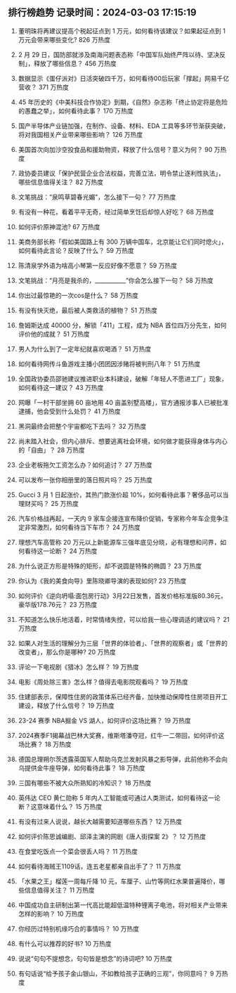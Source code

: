 
## 排行榜趋势 记录时间：2024-03-03 17:15:19
  
  1. 董明珠将再建议提高个税起征点到 1 万元，如何看待该建议？如果起征点到 1 万元会带来哪些变化? 826 万热度
    
  2. 2 月 29 日，国防部就涉及南海问题表态称「中国军队始终严阵以待、坚决反制」，释放了哪些信息？ 456 万热度
    
  3. 数据显示《蛋仔派对》日活突破四千万，如何看待00后玩家「撑起」网易千亿营收？ 371 万热度
    
  4. 45 年历史的《中美科技合作协定》到期，《自然》杂志称「终止协定将是危险的愚蠢之举」，如何看待此事？ 170 万热度
    
  5. 国产半导体产业链加强，在制作、设备、材料、EDA 工具等多环节渐获突破，将对我国相关产业带来哪些影响？ 126 万热度
    
  6. 美国首次向加沙空投食品和援助物资，释放了什么信号？意义为何？ 90 万热度
    
  7. 政协委员建议「保护民营企业合法权益，完善立法，明令禁止逐利性执法」，哪些信息值得关注？ 82 万热度
    
  8. 文笔挑战：“泉鸣草碧春光媚”，怎么接下一句？ 77 万热度
    
  9. 有没有一种花，看着平平无奇，经过简单烹饪后却惊人好吃？ 68 万热度
    
  10. 如何评价原神混池? 67 万热度
    
  11. 美商务部长称「假如美国路上有 300 万辆中国车，北京能让它们同时熄火」，如何看待此言论？反映了什么？ 59 万热度
    
  12. 陈清泉学外语为啥高小琴第一反应好像不愿意？ 59 万热度
    
  13. 文笔挑战：“月亮是我杀的，___________”你会怎么接下一句？ 58 万热度
    
  14. 你出过最惊艳的一次cos是什么？ 58 万热度
    
  15. 有没有快灭绝，最后被人类救活的植物？ 51 万热度
    
  16. 詹姆斯达成 40000 分，解锁「411」工程，成为 NBA 首位四万分先生，如何评价他的成就？ 51 万热度
    
  17. 男人为什么到了一定年纪就喜欢喝酒？ 51 万热度
    
  18. 如何看待网传斗鱼游戏主播小团团因涉赌将被判刑八年？ 51 万热度
    
  19. 全国政协委员邵驰建议推进职业本科建设，破解「年轻人不愿进工厂」现象，如何看待这一建议？ 43 万热度
    
  20. 网曝「一村干部坐拥 60 亩地用 40 亩盖别墅高楼」，官方通报涉事人已被批准逮捕，他会受到什么处罚？ 41 万热度
    
  21. 黑洞最终会把整个宇宙都吃下去吗？ 32 万热度
    
  22. 尚未踏入社会，但内心排斥、想要逃离社会环境，如何做才能获得身体与内心的「自由」？ 28 万热度
    
  23. 企业老板拖欠工资怎么办？如何追讨？ 27 万热度
    
  24. 可以发布一张你相册里的落日照片吗？ 25 万热度
    
  25. Gucci 3 月 1 日起涨价，其热门款涨价超 10%，如何看待此事？奢侈品可以当理财买吗？ 25 万热度
    
  26. 汽车价格战再起，一天内 9 家车企接连宣布降价促销，专家称今年车企竞争注定非常激烈，如何看待当下车市？ 24 万热度
    
  27. 理想汽车高管称 20 万元以上新能源车三强年底见分晓，必有理想和问界，如何看待这一论断？ 24 万热度
    
  28. 为什么说正方形是特殊的矩形，却不说圆是特殊的椭圆？ 23 万热度
    
  29. 你认为《我的美食向导》里陈晓卿导演的表现如何? 23 万热度
    
  30. 如何评价《逆向坍塌:面包房行动》3月22日发售，首发价格标准版80.36元，豪华版178.76元？ 23 万热度
    
  31. 不知道怎么快乐地活着，时常情绪失控，可以给我一些心理调适的建议吗？ 21 万热度
    
  32. 如果人对生活的理解分为三层「世界的体验者」、「世界的观察者」或「世界的改变者」，那么你是哪种? 20 万热度
    
  33. 评论一下电视剧《猎冰》怎么样？ 19 万热度
    
  34. 电影《周处除三害》怎么样？值得去电影院观看吗？ 19 万热度
    
  35. 住建部表示，保障性住房的政策体系已经齐备，加快推动保障性住房项目开工建设，释放了什么信号？ 19 万热度
    
  36. 23-24 赛季 NBA掘金 VS 湖人，如何评价这场比赛？ 19 万热度
    
  37. 2024赛季F1揭幕战巴林大奖赛，维斯塔潘夺冠，红牛一二带回，如何评价这场比赛？ 18 万热度
    
  38. 德国总理朔尔茨透露英国军人帮助乌克兰发射风暴之影导弹，此前他称不会向乌提供金牛座导弹，如何看待此事？ 18 万热度
    
  39. 三国有哪些不被大众所熟知的冷知识？ 18 万热度
    
  40. 英伟达 CEO 黄仁勋称 5 年内人工智能或可通过人类测试，如何看待这一论断？这意味着什么？ 15 万热度
    
  41. 有没有过来人说说，越长大越需要知道哪些东西？ 12 万热度
    
  42. 如何评价陈思诚编剧、邱泽主演的网剧《唐人街探案 2》？ 12 万热度
    
  43. 在食堂吃饭点一个菜会很丢人吗？ 11 万热度
    
  44. 如何看待海贼王1109话，连五老星都亲自出手了？ 11 万热度
    
  45. 「水果之王」榴莲一周每斤降 10 元，车厘子、山竹等网红水果普遍降价，哪些信息值得关注？ 11 万热度
    
  46. 中国成功自主研制出第一代高比能超低温特种锂离子电池，将对相关产业带来怎样的影响？ 10 万热度
    
  47. 你经历过特别机缘巧合的事情吗？ 10 万热度
    
  48. 有什么可以推荐的好书? 10 万热度
    
  49. 说说“句句不提想念，句句皆是想念”的诗词吧? 10 万热度
    
  50. 有句话说“给予孩子金山银山，不如教给孩子正确的三观”，你同意吗？ 9 万热度
    